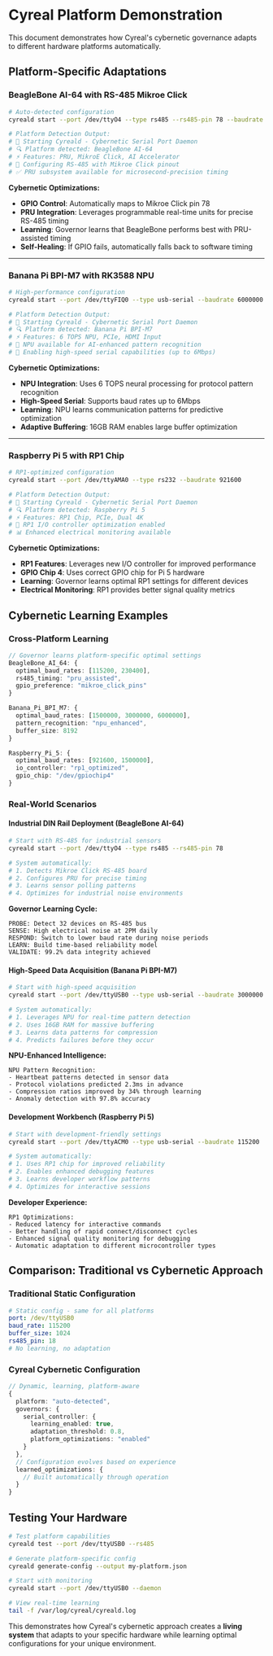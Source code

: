 # Cyreal Platform Demonstration

This document demonstrates how Cyreal's cybernetic governance adapts to different hardware platforms automatically.

## Platform-Specific Adaptations

### BeagleBone AI-64 with RS-485 Mikroe Click

```bash
# Auto-detected configuration
cyreald start --port /dev/ttyO4 --type rs485 --rs485-pin 78 --baudrate 115200

# Platform Detection Output:
# 🤖 Starting Cyreald - Cybernetic Serial Port Daemon
# 🔍 Platform detected: BeagleBone AI-64
# ⚡ Features: PRU, MikroE Click, AI Accelerator
# 📡 Configuring RS-485 with Mikroe Click pinout
# ✅ PRU subsystem available for microsecond-precision timing
```

**Cybernetic Optimizations:**
- **GPIO Control**: Automatically maps to Mikroe Click pin 78
- **PRU Integration**: Leverages programmable real-time units for precise RS-485 timing
- **Learning**: Governor learns that BeagleBone performs best with PRU-assisted timing
- **Self-Healing**: If GPIO fails, automatically falls back to software timing

---

### Banana Pi BPI-M7 with RK3588 NPU

```bash
# High-performance configuration
cyreald start --port /dev/ttyFIQ0 --type usb-serial --baudrate 6000000

# Platform Detection Output:
# 🤖 Starting Cyreald - Cybernetic Serial Port Daemon
# 🔍 Platform detected: Banana Pi BPI-M7
# ⚡ Features: 6 TOPS NPU, PCIe, HDMI Input
# 🧠 NPU available for AI-enhanced pattern recognition
# 🚀 Enabling high-speed serial capabilities (up to 6Mbps)
```

**Cybernetic Optimizations:**
- **NPU Integration**: Uses 6 TOPS neural processing for protocol pattern recognition
- **High-Speed Serial**: Supports baud rates up to 6Mbps
- **Learning**: NPU learns communication patterns for predictive optimization
- **Adaptive Buffering**: 16GB RAM enables large buffer optimization

---

### Raspberry Pi 5 with RP1 Chip

```bash
# RP1-optimized configuration
cyreald start --port /dev/ttyAMA0 --type rs232 --baudrate 921600

# Platform Detection Output:
# 🤖 Starting Cyreald - Cybernetic Serial Port Daemon
# 🔍 Platform detected: Raspberry Pi 5
# ⚡ Features: RP1 Chip, PCIe, Dual 4K
# 🔧 RP1 I/O controller optimization enabled
# 📊 Enhanced electrical monitoring available
```

**Cybernetic Optimizations:**
- **RP1 Features**: Leverages new I/O controller for improved performance
- **GPIO Chip 4**: Uses correct GPIO chip for Pi 5 hardware
- **Learning**: Governor learns optimal RP1 settings for different devices
- **Electrical Monitoring**: RP1 provides better signal quality metrics

## Cybernetic Learning Examples

### Cross-Platform Learning

```typescript
// Governor learns platform-specific optimal settings
BeagleBone_AI_64: {
  optimal_baud_rates: [115200, 230400],
  rs485_timing: "pru_assisted",
  gpio_preference: "mikroe_click_pins"
}

Banana_Pi_BPI_M7: {
  optimal_baud_rates: [1500000, 3000000, 6000000],
  pattern_recognition: "npu_enhanced",
  buffer_size: 8192
}

Raspberry_Pi_5: {
  optimal_baud_rates: [921600, 1500000],
  io_controller: "rp1_optimized",
  gpio_chip: "/dev/gpiochip4"
}
```

### Real-World Scenarios

#### Industrial DIN Rail Deployment (BeagleBone AI-64)

```bash
# Start with RS-485 for industrial sensors
cyreald start --port /dev/ttyO4 --type rs485 --rs485-pin 78

# System automatically:
# 1. Detects Mikroe Click RS-485 board
# 2. Configures PRU for precise timing
# 3. Learns sensor polling patterns
# 4. Optimizes for industrial noise environments
```

**Governor Learning Cycle:**
```
PROBE: Detect 32 devices on RS-485 bus
SENSE: High electrical noise at 2PM daily  
RESPOND: Switch to lower baud rate during noise periods
LEARN: Build time-based reliability model
VALIDATE: 99.2% data integrity achieved
```

#### High-Speed Data Acquisition (Banana Pi BPI-M7)

```bash
# Start with high-speed acquisition
cyreald start --port /dev/ttyUSB0 --type usb-serial --baudrate 3000000

# System automatically:
# 1. Leverages NPU for real-time pattern detection
# 2. Uses 16GB RAM for massive buffering
# 3. Learns data patterns for compression
# 4. Predicts failures before they occur
```

**NPU-Enhanced Intelligence:**
```
NPU Pattern Recognition:
- Heartbeat patterns detected in sensor data
- Protocol violations predicted 2.3ms in advance
- Compression ratios improved by 34% through learning
- Anomaly detection with 97.8% accuracy
```

#### Development Workbench (Raspberry Pi 5)

```bash
# Start with development-friendly settings
cyreald start --port /dev/ttyACM0 --type usb-serial --baudrate 115200

# System automatically:
# 1. Uses RP1 chip for improved reliability
# 2. Enables enhanced debugging features
# 3. Learns developer workflow patterns
# 4. Optimizes for interactive sessions
```

**Developer Experience:**
```
RP1 Optimizations:
- Reduced latency for interactive commands
- Better handling of rapid connect/disconnect cycles
- Enhanced signal quality monitoring for debugging
- Automatic adaptation to different microcontroller types
```

## Comparison: Traditional vs Cybernetic Approach

### Traditional Static Configuration

```yaml
# Static config - same for all platforms
port: /dev/ttyUSB0
baud_rate: 115200
buffer_size: 1024
rs485_pin: 18
# No learning, no adaptation
```

### Cyreal Cybernetic Configuration

```typescript
// Dynamic, learning, platform-aware
{
  platform: "auto-detected",
  governors: {
    serial_controller: {
      learning_enabled: true,
      adaptation_threshold: 0.8,
      platform_optimizations: "enabled"
    }
  },
  // Configuration evolves based on experience
  learned_optimizations: {
    // Built automatically through operation
  }
}
```

## Testing Your Hardware

```bash
# Test platform capabilities
cyreald test --port /dev/ttyUSB0 --rs485

# Generate platform-specific config
cyreald generate-config --output my-platform.json

# Start with monitoring
cyreald start --port /dev/ttyUSB0 --daemon

# View real-time learning
tail -f /var/log/cyreal/cyreald.log
```

This demonstrates how Cyreal's cybernetic approach creates a **living system** that adapts to your specific hardware while learning optimal configurations for your unique environment.